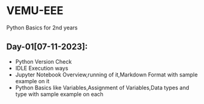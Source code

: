 # VEMU-EEE
Python Basics for 2nd years

## Day-01[07-11-2023]:
  - Python Version Check
  - IDLE Execution ways
  - Jupyter Notebook Overview,running of it,Markdown Format with sample example on it
  - Python Basics like Variables,Assignment of Variables,Data types and type with sample example on each 
